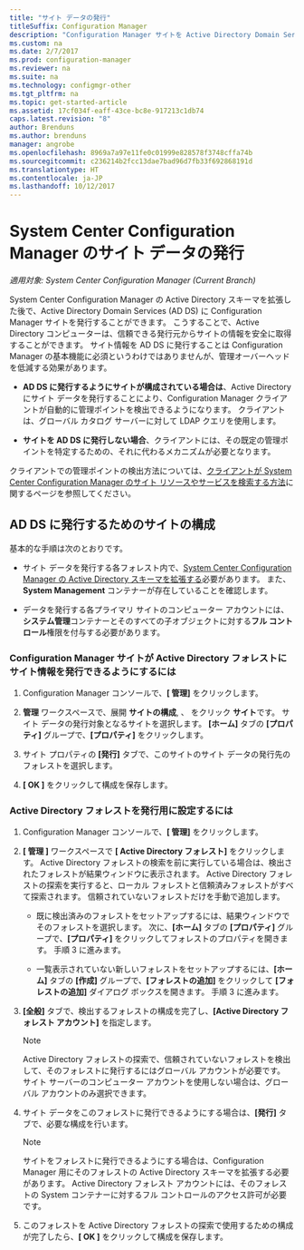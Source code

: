 ```yaml
---
title: "サイト データの発行"
titleSuffix: Configuration Manager
description: "Configuration Manager サイトを Active Directory Domain Services に発行する方法について説明します。"
ms.custom: na
ms.date: 2/7/2017
ms.prod: configuration-manager
ms.reviewer: na
ms.suite: na
ms.technology: configmgr-other
ms.tgt_pltfrm: na
ms.topic: get-started-article
ms.assetid: 17cf034f-eaff-43ce-bc8e-917213c1db74
caps.latest.revision: "8"
author: Brenduns
ms.author: brenduns
manager: angrobe
ms.openlocfilehash: 8969a7a97e11fe0c01999e828578f3748cffa74b
ms.sourcegitcommit: c236214b2fcc13dae7bad96d7fb33f692868191d
ms.translationtype: HT
ms.contentlocale: ja-JP
ms.lasthandoff: 10/12/2017
---
```

# <a name="publish-site-data-for-system-center-configuration-manager"></a>System Center Configuration Manager のサイト データの発行

*適用対象: System Center Configuration Manager (Current Branch)*

System Center Configuration Manager の Active Directory スキーマを拡張した後で、Active Directory Domain Services (AD DS) に Configuration Manager サイトを発行することができます。 こうすることで、Active Directory コンピューターは、信頼できる発行元からサイトの情報を安全に取得することができます。 サイト情報を AD DS に発行することは Configuration Manager の基本機能に必須というわけではありませんが、管理オーバーヘッドを低減する効果があります。  

-   **AD DS に発行するようにサイトが構成されている場合は**、Active Directory にサイト データを発行することにより、Configuration Manager クライアントが自動的に管理ポイントを検出できるようになります。 クライアントは、グローバル カタログ サーバーに対して LDAP クエリを使用します。  

-   **サイトを AD DS に発行しない場合**、クライアントには、その既定の管理ポイントを特定するための、それに代わるメカニズムが必要となります。  

クライアントでの管理ポイントの検出方法については、[クライアントが System Center Configuration Manager のサイト リソースやサービスを検索する方法](../../../../core/plan-design/hierarchy/understand-how-clients-find-site-resources-and-services.md)に関するページを参照してください。  

## <a name="configure-sites-to-publish-to-ad-ds"></a>AD DS に発行するためのサイトの構成  
 基本的な手順は次のとおりです。  

-   サイト データを発行する各フォレスト内で、[System Center Configuration Manager の Active Directory スキーマを拡張する](../../../../core/plan-design/network/extend-the-active-directory-schema.md)必要があります。 また、**System Management** コンテナーが存在していることを確認します。  

-   データを発行する各プライマリ サイトのコンピューター アカウントには、**システム管理**コンテナーとそのすべての子オブジェクトに対する**フル コントロール**権限を付与する必要があります。  

### <a name="to-enable-a-configuration-manager-site-to-publish-site-information-to-active-directory-forest"></a>Configuration Manager サイトが Active Directory フォレストにサイト情報を発行できるようにするには

1.  Configuration Manager コンソールで、**[ 管理]** をクリックします。  

2.  **管理**  ワークスペースで、展開 **サイトの構成**, 、 をクリック **サイト**です。 サイト データの発行対象となるサイトを選択します。 **[ホーム]** タブの **[プロパティ]** グループで、**[プロパティ]** をクリックします。  

3.  サイト プロパティの **[発行]** タブで、このサイトのサイト データの発行先のフォレストを選択します。  

4.  **[ OK ]** をクリックして構成を保存します。  

### <a name="to-set-up-active-directory-forests-for-publishing"></a>Active Directory フォレストを発行用に設定するには  

1.  Configuration Manager コンソールで、**[ 管理]** をクリックします。  

2.  **[ 管理 ]** ワークスペースで **[ Active Directory フォレスト]** をクリックします。 Active Directory フォレストの検索を前に実行している場合は、検出されたフォレストが結果ウィンドウに表示されます。 Active Directory フォレストの探索を実行すると、ローカル フォレストと信頼済みフォレストがすべて探索されます。 信頼されていないフォレストだけを手動で追加します。  

    -   既に検出済みのフォレストをセットアップするには、結果ウィンドウでそのフォレストを選択します。 次に、**[ホーム]** タブの **[プロパティ]** グループで、**[プロパティ]** をクリックしてフォレストのプロパティを開きます。 手順 3 に進みます。  

    -   一覧表示されていない新しいフォレストをセットアップするには、**[ホーム]** タブの **[作成]** グループで、**[フォレストの追加]** をクリックして **[フォレストの追加]** ダイアログ ボックスを開きます。 手順 3 に進みます。  

3.  **[全般]** タブで、検出するフォレストの構成を完了し、**[Active Directory フォレスト アカウント]** を指定します。  

    > [!NOTE]  
    >  Active Directory フォレストの探索で、信頼されていないフォレストを検出して、そのフォレストに発行するにはグローバル アカウントが必要です。 サイト サーバーのコンピューター アカウントを使用しない場合は、グローバル アカウントのみ選択できます。  

4.  サイト データをこのフォレストに発行できるようにする場合は、**[発行]** タブで、必要な構成を行います。  

    > [!NOTE]  
    >  サイトをフォレストに発行できるようにする場合は、Configuration Manager 用にそのフォレストの Active Directory スキーマを拡張する必要があります。 Active Directory フォレスト アカウントには、そのフォレストの System コンテナーに対するフル コントロールのアクセス許可が必要です。  

5.  このフォレストを Active Directory フォレストの探索で使用するための構成が完了したら、**[ OK ]** をクリックして構成を保存します。  
